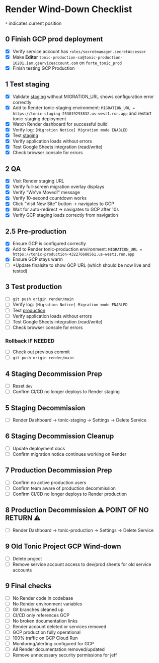 # Render Wind-Down Checklist

`*` indicates current position

## 0 Finish GCP prod deployment
- [x] Verify service account has `roles/secretmanager.secretAccessor`
- [x] Make **Editor** `tonic-production-sa@tonic-production-16201.iam.gserviceaccount.com` on `forte_tonic_prod`
- [x] Finish testing GCP Production

## 1 Test staging
- [x] Validate [staging](https://tonic-staging.onrender.com/) without MIGRATION_URL shows configuration error correctly
- [x] Add to Render tonic-staging environment: `MIGRATION_URL = https://tonic-staging-253019293832.us-west1.run.app` and restart tonic-staging deployment
- [x] Watch Render dashboard for successful build
- [x] Verify log: `[Migration Notice] Migration mode ENABLED`
- [x] Test [staging](https://tonic-staging.onrender.com/)
- [x] Verify application loads without errors
- [x] Test Google Sheets integration (read/write)
- [x] Check browser console for errors

## 2 QA
- [x] Visit Render staging URL
- [x] Verify full-screen migration overlay displays
- [x] Verify "We've Moved!" message
- [x] Verify 10-second countdown works
- [x] Click "Visit New Site" button → navigates to GCP
- [x] Wait for auto-redirect → navigates to GCP after 10s
- [x] Verify GCP staging loads correctly from navigation

## 2.5 Pre-production
- [x] Ensure GCP is configured correctly
- [x] Add to Render tonic-production environment: `MIGRATION_URL = https://tonic-production-432276680561.us-west1.run.app`
- [x] Ensure GCP stays warm
- [ ] *Update finalsite to show GCP URL (which should be now live and tested)

## 3 Test production
- [ ] `git push origin render/main`
- [ ] Verify log: `[Migration Notice] Migration mode ENABLED`
- [ ] Test [production](https://tonic-kxz5.onrender.com/)
- [ ] Verify application loads without errors
- [ ] Test Google Sheets integration (read/write)
- [ ] Check browser console for errors
 
### Rollback IF NEEDED
- [ ] Check out previous commit
- [ ] `git push origin render/main`

## 4 Staging Decommission Prep
- [ ] Reset `dev`
- [ ] Confirm CI/CD no longer deploys to Render staging

## 5 Staging Decommission
- [ ] Render Dashboard → tonic-staging → Settings → Delete Service

## 6 Staging Decommission Cleanup
- [ ] Update deployment docs
- [ ] Confirm migration notice continues working on Render

## 7 Production Decommission Prep
- [ ] Confirm no active production users
- [ ] Confirm team aware of production decommission
- [ ] Confirm CI/CD no longer deploys to Render production

## 8 Production Decommission ⚠️ POINT OF NO RETURN ⚠️
- [ ] Render Dashboard → tonic-production → Settings → Delete Service

## 9 Old Tonic Project GCP Wind-down
- [ ] Delete project
- [ ] Remove service account access to dev/prod sheets for old service accounts

## 9 Final checks
- [ ] No Render code in codebase
- [ ] No Render environment variables
- [ ] Git branches cleaned up
- [ ] CI/CD only references GCP
- [ ] No broken documentation links
- [ ] Render account deleted or services removed
- [ ] GCP production fully operational
- [ ] 100% traffic on GCP Cloud Run
- [ ] Monitoring/alerting configured for GCP
- [ ] All Render documentation removed/updated
- [ ] Remove unnecessary security permissions for jeff
